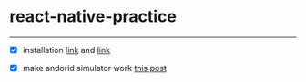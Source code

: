 # react-native-practice

---

- [x] installation [link](https://necolas.github.io/react-native-web/docs/installation/) and [link](https://reactnative.dev/docs/environment-setup)

- [x] make andorid simulator work [this post](https://stackoverflow.com/questions/55677874/failed-to-launch-emulator-error-emulator-didnt-connect-within-60-seconds)
